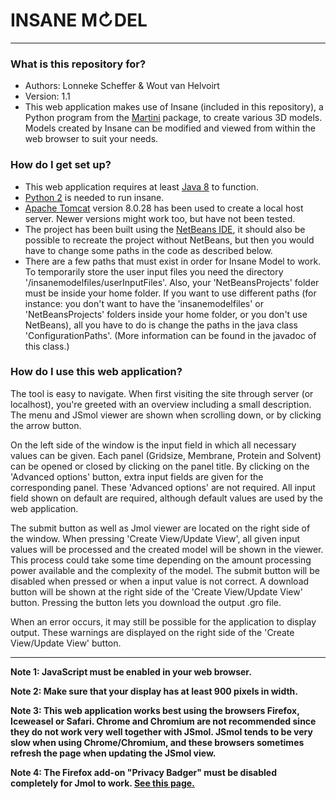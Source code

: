 # INSANE M↻DEL #

---------------------

### What is this repository for? ###

* Authors: Lonneke Scheffer & Wout van Helvoirt
* Version: 1.1
* This web application makes use of Insane (included in this repository), a Python program from the [Martini](http://md.chem.rug.nl/) package, to create various 3D models. Models created by Insane can be modified and viewed from within the web browser to suit your needs.

### How do I get set up? ###

* This web application requires at least [Java 8](https://www.oracle.com/downloads/index.html) to function.
* [Python 2](https://www.python.org/downloads/release/python-2711/) is needed to run insane.
* [Apache Tomcat](http://tomcat.apache.org/download-80.cgi) version 8.0.28 has been used to create a local host server. Newer versions might work too, but have not been tested.
* The project has been built using the [NetBeans IDE](https://netbeans.org/), it should also be possible to recreate the project without NetBeans, but then you would have to change some paths in the code as described below.
* There are a few paths that must exist in order for Insane Model to work. To temporarily store the user input files you need the directory '<your home folder>/insanemodelfiles/userInputFiles'. Also, your 'NetBeansProjects' folder must be inside your home folder. If you want to use different paths (for instance: you don't want to have the 'insanemodelfiles' or 'NetBeansProjects' folders inside your home folder, or you don't use NetBeans), all you have to do is change the paths in the java class 'ConfigurationPaths'. (More information can be found in the javadoc of this class.)

### How do I use this web application? ###

The tool is easy to navigate. When first visiting the site through server (or localhost), you're greeted with an overview including a small description. The menu and JSmol viewer are shown when scrolling down, or by clicking the arrow button.

On the left side of the window is the input field in which all necessary values can be given. Each panel (Gridsize, Membrane, Protein and Solvent) can be opened or closed by clicking on the panel title. By clicking on the 'Advanced options' button, extra input fields are given for the corresponding panel. These 'Advanced options' are not required. All input field shown on default are required, although default values are used by the web application.

The submit button as well as Jmol viewer are located on the right side of the window. When pressing 'Create View/Update View', all given input values will be processed and the created model will be shown in the viewer. This process could take some time depending on the amount processing power available and the complexity of the model. The submit button will be disabled when pressed or when a input value is not correct. A download button will be shown at the right side of the 'Create View/Update View' button. Pressing the button lets you download the output .gro file.

When an error occurs, it may still be possible for the application to display output. These warnings are displayed on the right side of the 'Create View/Update View' button.

---------------------

**Note 1: JavaScript must be enabled in your web browser.**

**Note 2: Make sure that your display has at least 900 pixels in width.**

**Note 3: This web application works best using the browsers Firefox, Iceweasel or Safari. Chrome and Chromium are not recommended since they do not work very well together with JSmol. JSmol tends to be very slow when using Chrome/Chromium, and these browsers sometimes refresh the page when updating the JSmol view.**

**Note 4: The Firefox add-on "Privacy Badger" must be disabled completely for Jmol to work. [See this page.](http://wiki.jmol.org/index.php/Compatibility)**